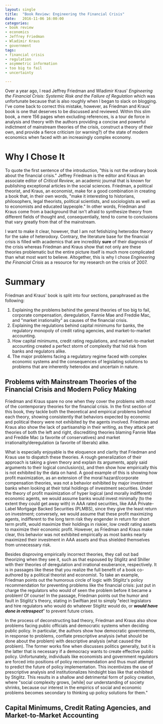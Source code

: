 ```yaml
---
layout: single
title:  "Book Review: Engineering the Financial Crisis"
date:   2016-11-06 16:00:00
categories: 
- book review
- economics
- Jeffrey Friedman
- Wladimir Kraus
- government
tags: 
- financial crisis
- regulation
- asymmetric information
- too big to fail
- uncertainty

---
```


Over a year ago, I read Jeffrey Friedman and Wladimir Kraus' *Engineering the Financial Crisis: Systemic Risk and the Failure of Regulation* which was unfortunate because that is also roughly when I began to slack on blogging. I've come back to correct this mistake, however, as Friedman and Kraus' book is one that deserves to be discussed and reviewed. Within this slim book, a mere 156 pages when excluding references, is a tour de force in analysis and theory with the authors providing a concise and powerful indictment of mainstream theories of the crisis, construct a theory of their own, and provide a fierce criticism (or warning?) of the state of modern economics when faced with an increasingly complex economy.

# Why I Chose It

To quote the first sentence of the introduction, "this is not the ordinary book about the financial crisis." Jeffrey Friedman is the editor and Kraus an associate editor of *Critical Review*, an academic journal that is known for publishing exceptional articles in the social sciences. Friedman, a political theorist, and Kraus, an economist, make for a good combination in creating a book that, in their own words, "make it interesting to historians, philosophers, legal theorists, political scientists, and sociologists as well as to economists and educated laypeople." In other words, Friedman and Kraus come from a background that isn't afraid to synthesize theory from different fields of thought and, consequentially, tend to come to conclusions that vary greatly from that of the mainstream.

I want to make it clear, however, that I am not fetishizing heterodox theory for the sake of heterodoxy. Contrary, the literature base for the financial crisis is filled with academics that are incredibly **sure** of their diagnosis of the crisis whereas Friedman and Kraus show that not only are these theories problematic but the entire picture itself is much more complicated than what most want to believe. Altogether, this is why I chose *Engineering the Financial Crisis* as a resource for my research on the crisis of 2007.

# Summary

Friedman and Kraus' book is split into four sections, paraphrased as the following:

1. Explaining the problems behind the general theories of too big to fail, corporate compensation, deregulation, Fannie Mae and Freddie Mac, and "market irrationality" as causes of the financial crisis.
2. Explaining the regulations behind capital minimums for banks, the regulatory monopoly of credit rating agencies, and market-to-market accounting.
3. How capital minimums, credit rating regulations, and market-to-market accounting created a perfect storm of complexity that hid risk from banks and regulators alike.
4. The major problems facing a regulatory regime faced with complex economic systems and the consequences of legislating solutions to problems that are inherently heterodox and uncertain in nature.

## Problems with Mainstream Theories of the Financial Crisis and Modern Policy Making

Friedman and Kraus spare no one when they cover the problems with most of the contemporary theories for the financial crisis. In the first section of this book, they tackle both the theoretical and empirical problems behind each theory, showing consistently that behaviors expected by economic and political theory were not exhibited by the agents involved. Friedman and Kraus also show the lack of partisanship in their writing, as they attack pet theories of both the left and right, discrediting theories blaming Fannie Mae and Freddie Mac (a favorite of conservatives) and market irrationality/deregulation (a favorite of liberals) alike.

What is especially enjoyable is the eloquence and clarity that Friedman and Kraus use to dispatch these theories. A rough generalization of their approach is taking a given theory and explain its arguments, apply said arguments to their logical conclusion(s), and then show how empirically this is not exhibited by the data on hand. A good example of this is showing how profit maximization, as an extension of the moral hazard/corporate compensation theories, was not a behavior exhibited by major investment banks when looking at their total holdings of investment securities. Under the theory of profit maximization of hyper logical (and morally indifferent) economic agents, we would assume banks would invest minimally (to the extent they could get away with) in AAA rated securities, like AAA Private-Label Mortgage Backed Securities (PLMBS), since they give the least return on investment; conversely,  we would assume that these profit maximizing agents, indifferent to the long term risk they engender in return for short term profit, would maximize their holdings in riskier, low credit rating assets to maximize their economic profit. However, as Friedman and Kraus make clear, this behavior was not exhibited empirically as most banks nearly maximized their investment in AAA assets and thus shielded themselves from unnecessary risk.

Besides disproving empirically incorrect theories, they call out bad theorizing when they see it, such as that espoused by Stiglitz and Shiller with their theories of deregulation and irrational exuberance, respectively. It is in passages like these that you realize the full benefit of a book co-authored by a political theorist and economist. To take an example, Friedman points out the humorous circle of logic with Stiglitz's policy recommendation for preventing problems like the financial crisis: just put in charge the regulators who would of seen the problem before it became a problem! Of course! In the passage, Friedman points out the humor and fault in Stiglitz's theory, stating in Swiftian jest to simply "elect legislators and hire regulators who would do whatever Stiglitz would do, or **_would have done in retrospect_**" to prevent future crises.

In the process of deconstructing bad theory, Friedman and Kraus also show problems facing public officials and democratic systems when deciding public policy. In particular, the authors show how democratic governments, in response to problems, conflate prescriptive analysis (what should be done about the problem) with descriptive analysis (what caused the problem). The former works fine when discusses politics generally, but it is the latter that is necessary if a democracy wants to create effective public policy. Unfortunately, individuals like economists and government regulators are forced into positions of policy recommendation and thus must attempt to predict the future of policy implementation. This incentivizes the use of prescriptive analysis and institutionalizes hindsight bias like that exhibited by Stiglitz. This results in a shallow and detrimental form of policy creation, where "social complexity grows, [while] our understanding of society shrinks, because our interest in the empirics of social and economic problems becomes secondary to thinking up policy solutions for them."

## Capital Minimums, Credit Rating Agencies, and Market-to-Market Accounting

